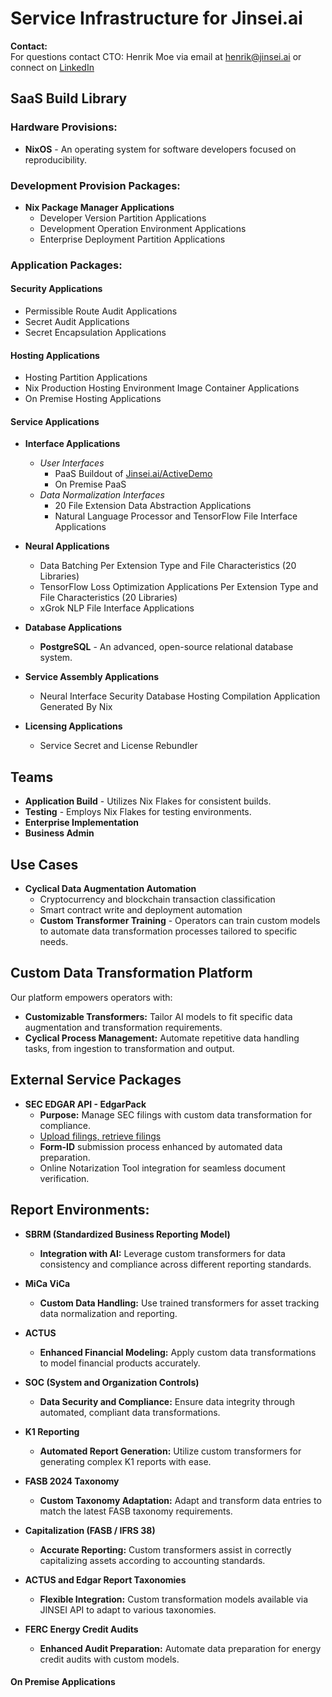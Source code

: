 # Service Infrastructure for Jinsei.ai

**Contact:**  
For questions contact CTO: Henrik Moe via email at [henrik@jinsei.ai](mailto:henrik@jinsei.ai) or connect on [LinkedIn](https://linkedin.com/in/henrikmoe)

## SaaS Build Library

### Hardware Provisions:

- **NixOS** - An operating system for software developers focused on reproducibility.

### Development Provision Packages:

- **Nix Package Manager Applications**
  - Developer Version Partition Applications
  - Development Operation Environment Applications
  - Enterprise Deployment Partition Applications

### Application Packages:

#### Security Applications

- Permissible Route Audit Applications
- Secret Audit Applications
- Secret Encapsulation Applications

#### Hosting Applications

- Hosting Partition Applications
- Nix Production Hosting Environment Image Container Applications
- On Premise Hosting Applications

#### Service Applications

- **Interface Applications**
  - *User Interfaces*
    - PaaS Buildout of [Jinsei.ai/ActiveDemo](https://jinsei.ai/activedemo)
    - On Premise PaaS
  - *Data Normalization Interfaces*
    - 20 File Extension Data Abstraction Applications
    - Natural Language Processor and TensorFlow File Interface Applications

- **Neural Applications**
  - Data Batching Per Extension Type and File Characteristics (20 Libraries)
  - TensorFlow Loss Optimization Applications Per Extension Type and File Characteristics (20 Libraries)
  - xGrok NLP File Interface Applications

- **Database Applications**
  - **PostgreSQL** - An advanced, open-source relational database system.

- **Service Assembly Applications**
  - Neural Interface Security Database Hosting Compilation Application Generated By Nix

- **Licensing Applications**
  - Service Secret and License Rebundler

## Teams

- **Application Build** - Utilizes Nix Flakes for consistent builds.
- **Testing** - Employs Nix Flakes for testing environments.
- **Enterprise Implementation**
- **Business Admin**

## Use Cases

- **Cyclical Data Augmentation Automation**
  - Cryptocurrency and blockchain transaction classification
  - Smart contract write and deployment automation
  - **Custom Transformer Training** - Operators can train custom models to automate data transformation processes tailored to specific needs.

## Custom Data Transformation Platform

Our platform empowers operators with:

- **Customizable Transformers:** Tailor AI models to fit specific data augmentation and transformation requirements.
- **Cyclical Process Management:** Automate repetitive data handling tasks, from ingestion to transformation and output.

## External Service Packages

- **SEC EDGAR API - EdgarPack**
  - **Purpose:** Manage SEC filings with custom data transformation for compliance.
  - [Upload filings, retrieve filings](https://www.sec.gov/files/edgar/filermanual/efmvol1.pdf)
  - **Form-ID** submission process enhanced by automated data preparation.
  - Online Notarization Tool integration for seamless document verification.

## Report Environments:

- **SBRM (Standardized Business Reporting Model)**
  - **Integration with AI:** Leverage custom transformers for data consistency and compliance across different reporting standards.

- **MiCa ViCa**
  - **Custom Data Handling:** Use trained transformers for asset tracking data normalization and reporting.

- **ACTUS**
  - **Enhanced Financial Modeling:** Apply custom data transformations to model financial products accurately.

- **SOC (System and Organization Controls)**
  - **Data Security and Compliance:** Ensure data integrity through automated, compliant data transformations.

- **K1 Reporting**
  - **Automated Report Generation:** Utilize custom transformers for generating complex K1 reports with ease.

- **FASB 2024 Taxonomy**
  - **Custom Taxonomy Adaptation:** Adapt and transform data entries to match the latest FASB taxonomy requirements.

- **Capitalization (FASB / IFRS 38)**
  - **Accurate Reporting:** Custom transformers assist in correctly capitalizing assets according to accounting standards.

- **ACTUS and Edgar Report Taxonomies**
  - **Flexible Integration:** Custom transformation models available via JINSEI API to adapt to various taxonomies.

- **FERC Energy Credit Audits**
  - **Enhanced Audit Preparation:** Automate data preparation for energy credit audits with custom models.
 
#### On Premise Applications

